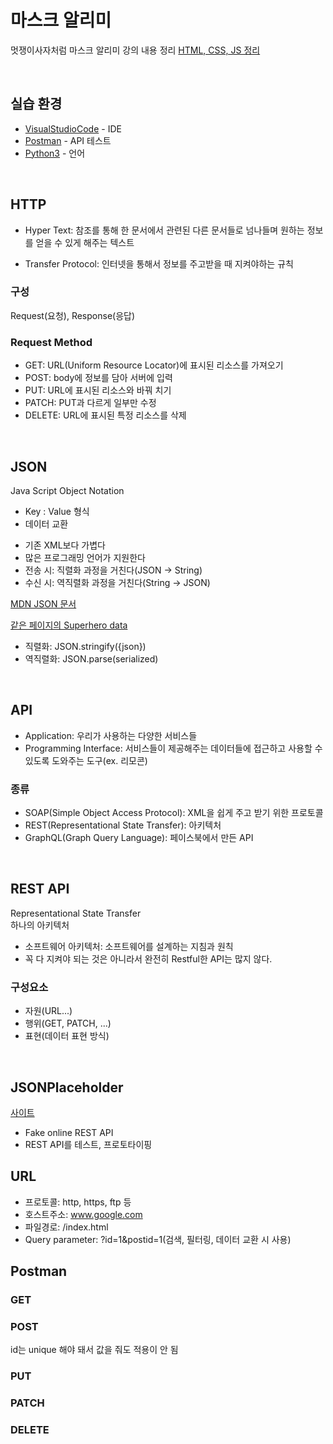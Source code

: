 # 마스크 알리미
멋쟁이사자처럼 마스크 알리미 강의 내용 정리
<a href="https://ofcourse.kr/">HTML, CSS, JS 정리</a>

<br>

## 실습 환경
* <a href="https://code.visualstudio.com/">VisualStudioCode</a> - IDE
* <a href="https://www.postman.com/downloads/">Postman</a> - API 테스트
* <a href="https://www.python.org/downloads/">Python3</a> - 언어

<br>

## HTTP
* Hyper Text: 참조를 통해 한 문서에서 관련된 다른 문서들로 넘나들며 원하는 정보를 얻을 수 있게 해주는 텍스트

* Transfer Protocol: 인터넷을 통해서 정보를 주고받을 때 지켜야하는 규칙

### 구성
Request(요청), Response(응답)

### Request Method
* GET: URL(Uniform Resource Locator)에 표시된 리소스를 가져오기
* POST: body에 정보를 담아 서버에 입력
* PUT: URL에 표시된 리소스와 바꿔 치기
* PATCH: PUT과 다르게 일부만 수정
* DELETE: URL에 표시된 특정 리소스를 삭제

<br>

## JSON
Java Script Object Notation
* Key : Value 형식
* 데이터 교환

- 기존 XML보다 가볍다
- 많은 프로그래밍 언어가 지원한다
- 전송 시: 직렬화 과정을 거친다(JSON -> String)
- 수신 시: 역직렬화 과정을 거친다(String -> JSON)

<a href="https://developer.mozilla.org/ko/docs/Learn/JavaScript/Objects/JSON">MDN JSON 문서</a>

<a href="https://mdn.github.io/learning-area/javascript/oojs/json/superheroes.json">같은 페이지의 Superhero data</a>

* 직렬화: JSON.stringify({json})
* 역직렬화: JSON.parse(serialized)

<br>

## API
* Application: 우리가 사용하는 다양한 서비스들
* Programming Interface: 서비스들이 제공해주는 데이터들에 접근하고 사용할 수 있도록 도와주는 도구(ex. 리모콘)

### 종류
* SOAP(Simple Object Access Protocol): XML을 쉽게 주고 받기 위한 프로토콜
* REST(Representational State Transfer): 아키텍처
* GraphQL(Graph Query Language): 페이스북에서 만든 API

<br>

## REST API
Representational State Transfer  
하나의 아키텍처

* 소프트웨어 아키텍처: 소프트웨어를 설계하는 지침과 원칙
* 꼭 다 지켜야 되는 것은 아니라서 완전히 Restful한 API는 많지 않다.

### 구성요소
* 자원(URL...)
* 행위(GET, PATCH, ...)
* 표현(데이터 표현 방식)

<br>

## JSONPlaceholder
<a href="https://jsonplaceholder.typicode.com/">사이트</a>
* Fake online REST API
* REST API를 테스트, 프로토타이핑

## URL
* 프로토콜: http, https, ftp 등
* 호스트주소: www.google.com
* 파일경로: /index.html
* Query parameter: ?id=1&postid=1(검색, 필터링, 데이터 교환 시 사용)

## Postman
### GET
### POST
id는 unique 해야 돼서 값을 줘도 적용이 안 됨
### PUT
### PATCH
### DELETE